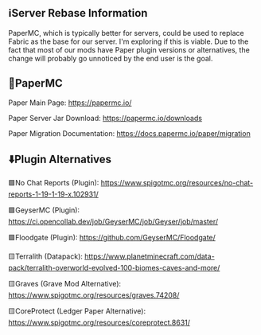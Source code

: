 **ℹ️Server Rebase Information**
---------------------------------------
PaperMC, which is typically better for servers, could be used to replace Fabric as the base for our server. I'm exploring if this is viable.
Due to the fact that most of our mods have Paper plugin versions or alternatives, the change will probably go unnoticed by the end user is the goal.



**📃PaperMC**
---------------------------------------
Paper Main Page: https://papermc.io/

Paper Server Jar Download: https://papermc.io/downloads

Paper Migration Documentation: https://docs.papermc.io/paper/migration



**⬇️Plugin Alternatives**
---------------------------------------

🟩No Chat Reports (Plugin): https://www.spigotmc.org/resources/no-chat-reports-1-19-1-19-x.102931/

🟩GeyserMC (Plugin): https://ci.opencollab.dev/job/GeyserMC/job/Geyser/job/master/

🟩Floodgate (Plugin): https://github.com/GeyserMC/Floodgate/

🟨Terralith (Datapack): https://www.planetminecraft.com/data-pack/terralith-overworld-evolved-100-biomes-caves-and-more/

🟨Graves (Grave Mod Alternative): https://www.spigotmc.org/resources/graves.74208/

🟨CoreProtect (Ledger Paper Alternative): https://www.spigotmc.org/resources/coreprotect.8631/


